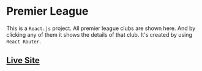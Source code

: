 # Premier League

This is a `React.js` project. All premier league clubs are shown here. And by clicking any of them it shows the details of that club. It's created by using `React Router`.

## [Live Site](https://practical-agnesi-95a6c0.netlify.app/)